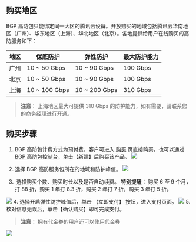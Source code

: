 ## 购买地区
BGP 高防包只能绑定同一大区的腾讯云设备。开放购买的地域包括腾讯云华南地区（广州）、华东地区（上海）、华北地区（北京）。各地提供给用户在线购买的高防服务如下：

| 地区 | 保底防护 | 弹性防护 |最大防护能力 |
|---------|---------|---------|---------|
| 广州 | 10 ~ 50 Gbps | 10 ~ 90 Gbps |100 Gbps |
| 北京 | 10 ~ 50 Gbps | 10 ~ 90 Gbps |100 Gbps |
| 上海 | 10 ~ 100 Gbps | 10 ~ 200 Gbps |310 Gbps |

>**注意**：
>上海地区最大可提供  310 Gbps 的防护能力，如有需要，请联系您的商务经理进行开通。

## 购买步骤
1. BGP 高防包计费方式为预付费，客户可进入 [购买](https://buy.cloud.tencent.com/buy/bgp_sp) 页直接购买，也可以通过 [BGP 高防包控制台](https://console.cloud.tencent.com/dayu/bgp)，单击【新建】后购买该产品。
![](https://main.qcloudimg.com/raw/d3391f08794dab6a775e97578bb25798.png)
2. 选择 BGP 高防服务包所在的地域和防护峰值。
![](https://main.qcloudimg.com/raw/80e5030fc7b23577f068b243af3b46f2.png)

3.  选择购买个数、购买时长以及是否自动续费。
 **特别提醒**：
购买 6 至 9 个月，打  88  折，购买 1 年打  8.3  折，购买  2  年打  7  折，购买  3  年打  5  折。
   
 ![](https://main.qcloudimg.com/raw/9abd3f1b7e15671bbb59556451635bb4.png)
4.  选择开启弹性防护峰值后，单击 【立即支付】 按钮，进入支付页面。
![](https://main.qcloudimg.com/raw/13b684a78b463208b353b66f0a474b0e.png)
5.   核对信息无误后，单击【确认购买】即可完成支付。
> **注意：**
> 拥有代金券的用户还可以使用代金券
 
  ![](https://main.qcloudimg.com/raw/6632ace9b4e49cb16c05e71e8da561ba.png)
 
